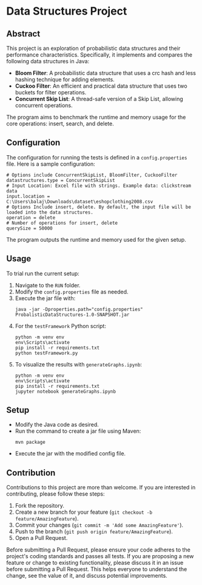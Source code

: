 # Data Structures Project

## Abstract

This project is an exploration of probabilistic data structures and their performance characteristics. Specifically, it implements and compares the following data structures in Java:

- **Bloom Filter**: A probabilistic data structure that uses a crc hash and less hashing technique for adding elements.
- **Cuckoo Filter**: An efficient and practical data structure that uses two buckets for filter operations.
- **Concurrent Skip List**: A thread-safe version of a Skip List, allowing concurrent operations.

The program aims to benchmark the runtime and memory usage for the core operations: insert, search, and delete.

## Configuration

The configuration for running the tests is defined in a `config.properties` file. Here is a sample configuration:

```properties
# Options include ConcurrentSkipList, BloomFilter, CuckooFilter
datastructures.type = ConcurrentSkipList
# Input Location: Excel file with strings. Example data: clickstream data
input.location = C:\Users\balaj\Downloads\dataset\eshopclothing2008.csv
# Options Include insert, delete. By default, the input file will be loaded into the data structures.
operation = delete
# Number of operations for insert, delete
querySize = 50000
```

The program outputs the runtime and memory used for the given setup.

## Usage

To trial run the current setup:

1. Navigate to the `RUN` folder.
2. Modify the `config.properties` file as needed.
3. Execute the jar file with:
   ```shell
   java -jar -Dproperties.path="config.properties" ProbalisticDataStructures-1.0-SNAPSHOT.jar
   ```
4. For the `testFramework` Python script:
   ```shell
   python -m venv env
   env\Scripts\activate
   pip install -r requirements.txt
   python testFramework.py
   ```
5. To visualize the results with `generateGraphs.ipynb`:
   ```shell
   python -m venv env
   env\Scripts\activate
   pip install -r requirements.txt
   jupyter notebook generateGraphs.ipynb
   ```

## Setup

- Modify the Java code as desired.
- Run the command to create a jar file using Maven:
  ```shell
  mvn package
  ```
- Execute the jar with the modified config file.

## Contribution

Contributions to this project are more than welcome. If you are interested in contributing, please follow these steps:

1. Fork the repository.
2. Create a new branch for your feature (`git checkout -b feature/AmazingFeature`).
3. Commit your changes (`git commit -m 'Add some AmazingFeature'`).
4. Push to the branch (`git push origin feature/AmazingFeature`).
5. Open a Pull Request.

Before submitting a Pull Request, please ensure your code adheres to the project's coding standards and passes all tests. If you are proposing a new feature or change to existing functionality, please discuss it in an issue before submitting a Pull Request. This helps everyone to understand the change, see the value of it, and discuss potential improvements.

